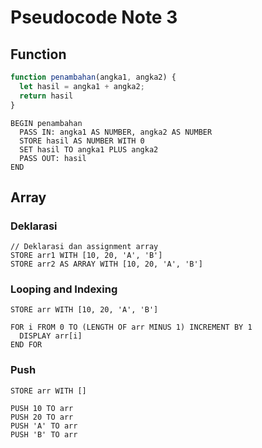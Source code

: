 # Pseudocode Note 3

## Function

```javascript
function penambahan(angka1, angka2) {
  let hasil = angka1 + angka2;
  return hasil
}
```

```
BEGIN penambahan
  PASS IN: angka1 AS NUMBER, angka2 AS NUMBER
  STORE hasil AS NUMBER WITH 0
  SET hasil TO angka1 PLUS angka2
  PASS OUT: hasil
END
```

## Array

### Deklarasi

```
// Deklarasi dan assignment array
STORE arr1 WITH [10, 20, 'A', 'B']
STORE arr2 AS ARRAY WITH [10, 20, 'A', 'B']
```

### Looping and Indexing

```
STORE arr WITH [10, 20, 'A', 'B']

FOR i FROM 0 TO (LENGTH OF arr MINUS 1) INCREMENT BY 1
  DISPLAY arr[i]
END FOR
```

### Push

```
STORE arr WITH []

PUSH 10 TO arr
PUSH 20 TO arr
PUSH 'A' TO arr
PUSH 'B' TO arr
```
